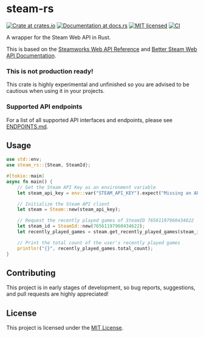 # steam-rs

[![Crate at crates.io](https://img.shields.io/crates/v/steam-rs.svg)](https://crates.io/crates/steam-rs)
[![Documentation at docs.rs](https://docs.rs/steam-rs/badge.svg)](https://docs.rs/steam-rs)
[![MIT licensed](https://img.shields.io/crates/l/steam-rs.svg)](./LICENSE)
[![CI](https://github.com/garhow/steam-rs/actions/workflows/ci.yml/badge.svg)](https://github.com/garhow/steam-rs/actions/workflows/ci.yml)

A wrapper for the Steam Web API in Rust.

This is based on the [Steamworks Web API Reference](https://partner.steamgames.com/doc/webapi) and [Better Steam Web API Documentation](https://steamwebapi.azurewebsites.net/).

### This is not production ready!
This crate is highly experimental and unfinished so you are advised to be cautious when using it in your projects.

### Supported API endpoints
For a list of all supported API interfaces and endpoints, please see [ENDPOINTS.md](./ENDPOINTS.md).

## Usage


```rust
use std::env;
use steam_rs::{Steam, SteamId};

#[tokio::main]
async fn main() {
    // Get the Steam API Key as an environment variable
    let steam_api_key = env::var("STEAM_API_KEY").expect("Missing an API key")

    // Initialize the Steam API client
    let steam = Steam::new(steam_api_key);

    // Request the recently played games of SteamID 76561197960434622
    let steam_id = SteamId::new(76561197960434622);
    let recently_played_games = steam.get_recently_played_games(steam_id, None).await.unwrap();

    // Print the total count of the user's recently played games
    println!("{}", recently_played_games.total_count);
}
```

## Contributing
This project is in early stages of development, so bug reports, suggestions, and pull requests are highly appreciated!

## License
This project is licensed under the [MIT License](./LICENSE).
